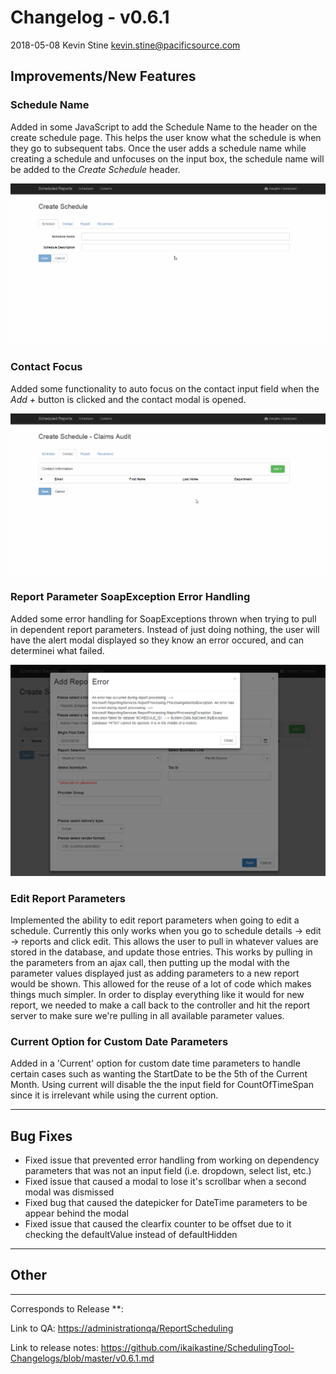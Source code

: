 # Changelog - v0.6.1

2018-05-08 Kevin Stine <kevin.stine@pacificsource.com>

## Improvements/New Features

### Schedule Name

Added in some JavaScript to add the Schedule Name to the header on the create schedule page. This helps the user know what the schedule is when they
go to subsequent tabs. Once the user adds a schedule name while creating a schedule and unfocuses on the input box, the schedule name will be added
to the *Create Schedule* header.

![Schedule Name](/Resources/ScheduleName.gif)

### Contact Focus

Added some functionality to auto focus on the contact input field when the *Add +* button is clicked and the contact modal is opened.

![Contact Focus](/Resources/ContactFocus.gif)

### Report Parameter SoapException Error Handling

Added some error handling for SoapExceptions thrown when trying to pull in dependent report parameters. Instead of just doing nothing, the user will have
the alert modal displayed so they know an error occured, and can determinei what failed.

![SoapException Error](/Resources/SoapExceptionError.PNG)

### Edit Report Parameters

Implemented the ability to edit report parameters when going to edit a schedule. Currently this only works when you go to schedule details -> edit -> reports and click edit.
This allows the user to pull in whatever values are stored in the database, and update those entries. This works by pulling in the parameters from an ajax call, then putting up
the modal with the parameter values displayed just as adding parameters to a new report would be shown. This allowed for the reuse of a lot of code which makes things much simpler.
In order to display everything like it would for new report, we needed to make a call back to the controller and hit the report server to make sure we're pulling in all available
parameter values.

### Current Option for Custom Date Parameters

Added in a 'Current' option for custom date time parameters to handle certain cases such as wanting the StartDate to be the 5th of the Current Month. Using current will disable the
the input field for CountOfTimeSpan since it is irrelevant while using the current option.

___

## Bug Fixes

* Fixed issue that prevented error handling from working on dependency parameters that was not an input field (i.e. dropdown, select list, etc.)
* Fixed issue that caused a modal to lose it's scrollbar when a second modal was dismissed
* Fixed bug that caused the datepicker for DateTime parameters to be appear behind the modal
* Fixed issue that caused the clearfix counter to be offset due to it checking the defaultValue instead of defaultHidden

___

## Other

___

Corresponds to Release **:

Link to QA: <https://administrationqa/ReportScheduling>

Link to release notes: <https://github.com/ikaikastine/SchedulingTool-Changelogs/blob/master/v0.6.1.md>